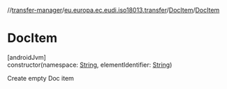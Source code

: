 //[transfer-manager](../../../index.md)/[eu.europa.ec.eudi.iso18013.transfer](../index.md)/[DocItem](index.md)/[DocItem](-doc-item.md)

# DocItem

[androidJvm]\
constructor(namespace: [String](https://kotlinlang.org/api/latest/jvm/stdlib/kotlin/-string/index.html), elementIdentifier: [String](https://kotlinlang.org/api/latest/jvm/stdlib/kotlin/-string/index.html))

Create empty Doc item
